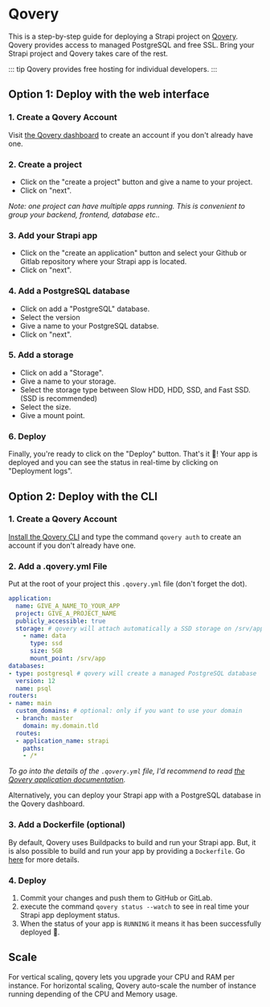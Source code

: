 # Qovery

This is a step-by-step guide for deploying a Strapi project on [Qovery](https://www.qovery.com). Qovery provides access to managed PostgreSQL and free SSL. Bring your Strapi project and Qovery takes care of the rest.

::: tip
Qovery provides free hosting for individual developers.
:::
 
## Option 1: Deploy with the web interface
### 1. Create a Qovery Account
Visit [the Qovery dashboard](https://start.qovery.com) to create an account if you don't already have one.

### 2. Create a project
* Click on the "create a project" button and give a name to your project.
* Click on "next".

*Note: one project can have multiple apps running. This is convenient to group your backend, frontend, database etc..*

### 3. Add your Strapi app
* Click on the "create an application" button and select your Github or Gitlab repository where your Strapi app is located.
* Click on "next".

### 4. Add a PostgreSQL database
* Click on add a "PostgreSQL" database.
* Select the version
* Give a name to your PostgreSQL databse.
* Click on "next".

### 5. Add a storage
* Click on add a "Storage".
* Give a name to your storage.
* Select the storage type between Slow HDD, HDD, SSD, and Fast SSD. (SSD is recommended)
* Select the size.
* Give a mount point.

### 6. Deploy
Finally, you're ready to click on the "Deploy" button. That's it 🎉! Your app is deployed and you can see the status in real-time by clicking on "Deployment logs".

## Option 2: Deploy with the CLI
### 1. Create a Qovery Account
[Install the Qovery CLI](https://docs.qovery.com/docs/using-qovery/interface/cli/) and type the command `qovery auth` to create an account if you don't already have one.

### 2. Add a .qovery.yml File
Put at the root of your project this `.qovery.yml` file (don't forget the dot).

```yaml
application:
  name: GIVE_A_NAME_TO_YOUR_APP
  project: GIVE_A_PROJECT_NAME
  publicly_accessible: true
  storage: # qovery will attach automatically a SSD storage on /srv/app
    - name: data
      type: ssd
      size: 5GB
      mount_point: /srv/app
databases:
- type: postgresql # qovery will create a managed PostgreSQL database
  version: 12
  name: psql
routers:
- name: main
  custom_domains: # optional: only if you want to use your domain
  - branch: master
    domain: my.domain.tld 
  routes:
  - application_name: strapi
    paths:
    - /*
```

*To go into the details of the `.qovery.yml` file, I'd recommend to read [the Qovery application documentation](https://docs.qovery.com/docs/using-qovery/configuration/applications).*

Alternatively, you can deploy your Strapi app with a PostgreSQL database in the Qovery dashboard.

### 3. Add a Dockerfile (optional)

By default, Qovery uses Buildpacks to build and run your Strapi app. But, it is also possible to build and run your app by providing a `Dockerfile`. Go [here](https://docs.qovery.com/docs/using-qovery/configuration/applications/#application-build) for more details.

### 4. Deploy

1. Commit your changes and push them to GitHub or GitLab.
2. execute the command `qovery status --watch` to see in real time your Strapi app deployment status.
3. When the status of your app is `RUNNING` it means it has been successfully deployed 🎉.

## Scale

For vertical scaling, qovery lets you upgrade your CPU and RAM per instance. For horizontal scaling, Qovery auto-scale the number of instance running depending of the CPU and Memory usage.
